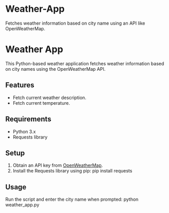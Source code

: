 # Weather-App
Fetches weather information based on city name using an API like OpenWeatherMap.

# Weather App

This Python-based weather application fetches weather information based on city names using the OpenWeatherMap API.

## Features
- Fetch current weather description.
- Fetch current temperature.

## Requirements
- Python 3.x
- Requests library

## Setup
1. Obtain an API key from [OpenWeatherMap](https://openweathermap.org/).
2. Install the Requests library using pip:
pip install requests


## Usage
Run the script and enter the city name when prompted:
python weather_app.py
